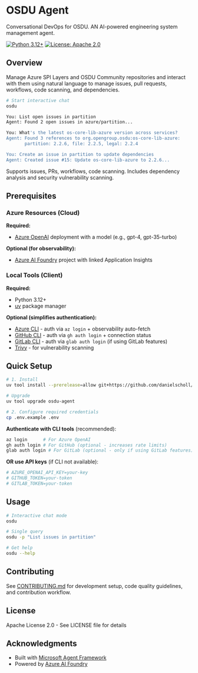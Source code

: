 # OSDU Agent

Conversational DevOps for OSDU. AN AI-powered engineering system management agent.

[![Python 3.12+](https://img.shields.io/badge/python-3.12+-blue.svg)](https://www.python.org/downloads/)
[![License: Apache 2.0](https://img.shields.io/badge/License-Apache%202.0-blue.svg)](https://opensource.org/licenses/Apache-2.0)

## Overview

Manage Azure SPI Layers and OSDU Community repositories and interact with them using natural language to manage issues, pull requests, workflows, code scanning, and dependencies.

```bash
# Start interactive chat
osdu

You: List open issues in partition
Agent: Found 2 open issues in azure/partition...

You: What's the latest os-core-lib-azure version across services?
Agent: Found 3 references to org.opengroup.osdu:os-core-lib-azure:
       partition: 2.2.6, file: 2.2.5, legal: 2.2.4

You: Create an issue in partition to update dependencies
Agent: Created issue #15: Update os-core-lib-azure to 2.2.6...
```

Supports issues, PRs, workflows, code scanning. Includes dependency analysis and security vulnerability scanning.

## Prerequisites

### Azure Resources (Cloud)

**Required:**
- [Azure OpenAI](https://learn.microsoft.com/azure/ai-services/openai/how-to/create-resource) deployment with a model (e.g., gpt-4, gpt-35-turbo)

**Optional (for observability):**
- [Azure AI Foundry](https://ai.azure.com) project with linked Application Insights

### Local Tools (Client)

**Required:**
- Python 3.12+
- [uv](https://docs.astral.sh/uv/getting-started/installation/) package manager

**Optional (simplifies authentication):**
- [Azure CLI](https://learn.microsoft.com/cli/azure/install-azure-cli) - auth via `az login` + observability auto-fetch
- [GitHub CLI](https://github.com/cli/cli#installation) - auth via `gh auth login` + connection status
- [GitLab CLI](https://gitlab.com/gitlab-org/cli) - auth via `glab auth login` (if using GitLab features)
- [Trivy](https://trivy.dev) - for vulnerability scanning

## Quick Setup

```bash
# 1. Install
uv tool install --prerelease=allow git+https://github.com/danielscholl/osdu-agent.git

# Upgrade
uv tool upgrade osdu-agent

# 2. Configure required credentials
cp .env.example .env
```

**Authenticate with CLI tools** (recommended):
```bash
az login      # For Azure OpenAI
gh auth login # For GitHub (optional - increases rate limits)
glab auth login # For GitLab (optional - only if using GitLab features)
```

**OR use API keys** (if CLI not available):
```bash
# AZURE_OPENAI_API_KEY=your-key
# GITHUB_TOKEN=your-token
# GITLAB_TOKEN=your-token
```

## Usage

```bash
# Interactive chat mode
osdu

# Single query
osdu -p "List issues in partition"

# Get help
osdu --help
```

## Contributing

See [CONTRIBUTING.md](CONTRIBUTING.md) for development setup, code quality guidelines, and contribution workflow.

## License

Apache License 2.0 - See LICENSE file for details

## Acknowledgments

- Built with [Microsoft Agent Framework](https://github.com/microsoft/agent-framework)
- Powered by [Azure AI Foundry](https://azure.microsoft.com/en-us/products/ai-services/ai-studio)
